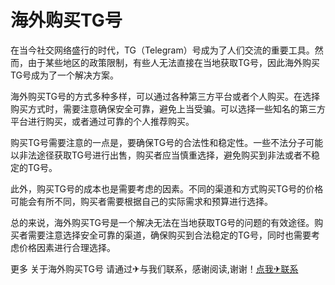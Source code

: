 # 海外购买TG号

在当今社交网络盛行的时代，TG（Telegram）号成为了人们交流的重要工具。然而，由于某些地区的政策限制，有些人无法直接在当地获取TG号，因此海外购买TG号成为了一个解决方案。

海外购买TG号的方式多种多样，可以通过各种第三方平台或者个人购买。在选择购买方式时，需要注意确保安全可靠，避免上当受骗。可以选择一些知名的第三方平台进行购买，或者通过可靠的个人推荐购买。

购买TG号需要注意的一点是，要确保TG号的合法性和稳定性。一些不法分子可能以非法途径获取TG号进行出售，购买者应当慎重选择，避免购买到非法或者不稳定的TG号。

此外，购买TG号的成本也是需要考虑的因素。不同的渠道和方式购买TG号的价格可能会有所不同，购买者需要根据自己的实际需求和预算进行选择。

总的来说，海外购买TG号是一个解决无法在当地获取TG号的问题的有效途径。购买者需要注意选择安全可靠的渠道，确保购买到合法稳定的TG号，同时也需要考虑价格因素进行合理选择。

更多 关于海外购买TG号 请通过✈与我们联系，感谢阅读,谢谢！[点我✈联系](https://w.k02.cc)